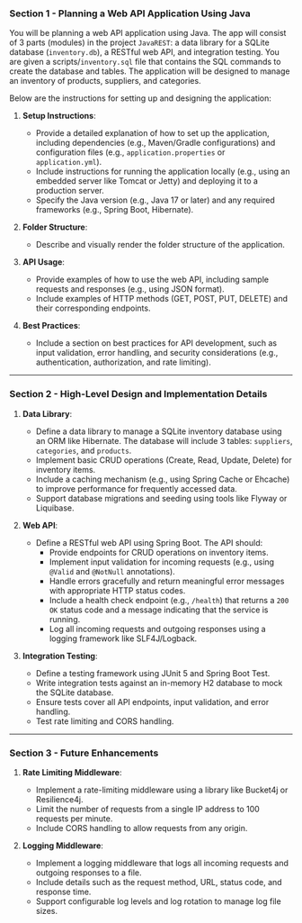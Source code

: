 ### Section 1 - Planning a Web API Application Using Java

You will be planning a web API application using Java. The app will consist of 3 parts (modules) in the project `JavaREST`: a data library for a SQLite database (`inventory.db`), a RESTful web API, and integration testing. You are given a scripts/`inventory.sql` file that contains the SQL commands to create the database and tables. The application will be designed to manage an inventory of products, suppliers, and categories.

 Below are the instructions for setting up and designing the application:

1. **Setup Instructions**:
   - Provide a detailed explanation of how to set up the application, including dependencies (e.g., Maven/Gradle configurations) and configuration files (e.g., `application.properties` or `application.yml`).
   - Include instructions for running the application locally (e.g., using an embedded server like Tomcat or Jetty) and deploying it to a production server.
   - Specify the Java version (e.g., Java 17 or later) and any required frameworks (e.g., Spring Boot, Hibernate).

2. **Folder Structure**:
   - Describe and visually render the folder structure of the application. 

3. **API Usage**:
   - Provide examples of how to use the web API, including sample requests and responses (e.g., using JSON format).
   - Include examples of HTTP methods (GET, POST, PUT, DELETE) and their corresponding endpoints.

4. **Best Practices**:
   - Include a section on best practices for API development, such as input validation, error handling, and security considerations (e.g., authentication, authorization, and rate limiting).

---

### Section 2 - High-Level Design and Implementation Details

1. **Data Library**:
   - Define a data library to manage a SQLite inventory database using an ORM like Hibernate. The database will include 3 tables: `suppliers`, `categories`, and `products`.
   - Implement basic CRUD operations (Create, Read, Update, Delete) for inventory items.
   - Include a caching mechanism (e.g., using Spring Cache or Ehcache) to improve performance for frequently accessed data.
   - Support database migrations and seeding using tools like Flyway or Liquibase.

2. **Web API**:
   - Define a RESTful web API using Spring Boot. The API should:
     - Provide endpoints for CRUD operations on inventory items.
     - Implement input validation for incoming requests (e.g., using `@Valid` and `@NotNull` annotations).
     - Handle errors gracefully and return meaningful error messages with appropriate HTTP status codes.
     - Include a health check endpoint (e.g., `/health`) that returns a `200 OK` status code and a message indicating that the service is running.
     - Log all incoming requests and outgoing responses using a logging framework like SLF4J/Logback.

3. **Integration Testing**:
   - Define a testing framework using JUnit 5 and Spring Boot Test.
   - Write integration tests against an in-memory H2 database to mock the SQLite database.
   - Ensure tests cover all API endpoints, input validation, and error handling.
   - Test rate limiting and CORS handling.

---

### Section 3 - Future Enhancements

1. **Rate Limiting Middleware**:
   - Implement a rate-limiting middleware using a library like Bucket4j or Resilience4j.
   - Limit the number of requests from a single IP address to 100 requests per minute.
   - Include CORS handling to allow requests from any origin.

2. **Logging Middleware**:
   - Implement a logging middleware that logs all incoming requests and outgoing responses to a file.
   - Include details such as the request method, URL, status code, and response time.
   - Support configurable log levels and log rotation to manage log file sizes.


